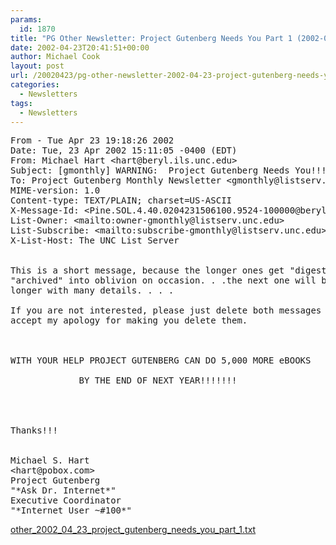 ```yaml
---
params:
  id: 1870
title: "PG Other Newsletter: Project Gutenberg Needs You Part 1 (2002-04-23)"
date: 2002-04-23T20:41:51+00:00
author: Michael Cook
layout: post
url: /20020423/pg-other-newsletter-2002-04-23-project-gutenberg-needs-you-part-1/
categories:
  - Newsletters
tags:
  - Newsletters
---
```

<pre>From - Tue Apr 23 19:18:26 2002
Date: Tue, 23 Apr 2002 15:11:05 -0400 (EDT)
From: Michael Hart &lt;hart@beryl.ils.unc.edu&gt;
Subject: [gmonthly] WARNING:  Project Gutenberg Needs You!!!
To: Project Gutenberg Monthly Newsletter &lt;gmonthly@listserv.unc.edu&gt;
MIME-version: 1.0
Content-type: TEXT/PLAIN; charset=US-ASCII
X-Message-Id: &lt;Pine.SOL.4.40.0204231506100.9524-100000@beryl.ils.unc.edu&gt;
List-Owner: &lt;mailto:owner-gmonthly@listserv.unc.edu&gt;
List-Subscribe: &lt;mailto:subscribe-gmonthly@listserv.unc.edu&gt;
X-List-Host: The UNC List Server


This is a short message, because the longer ones get "digested" or
"archived" into oblivion on occasion. . .the next one will be much
longer with many details. . . .

If you are not interested, please just delete both messages and
accept my apology for making you delete them.



WITH YOUR HELP PROJECT GUTENBERG CAN DO 5,000 MORE eBOOKS

             BY THE END OF NEXT YEAR!!!!!!!




Thanks!!!


Michael S. Hart
&lt;hart@pobox.com&gt;
Project Gutenberg
"*Ask Dr. Internet*"
Executive Coordinator
"*Internet User ~#100*"
</pre>

<a href="/nl_archives/2002/other_2002_04_23_project_gutenberg_needs_you_part_1.txt" target="_blank" rel="nofollow">other_2002_04_23_project_gutenberg_needs_you_part_1.txt</a>
